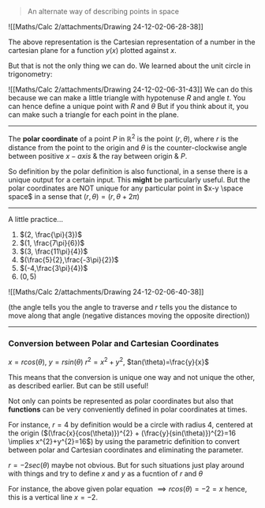 >An alternate way of describing points in space 

![[Maths/Calc 2/attachments/Drawing 24-12-02-06-28-38]]

The above representation is the Cartesian representation of a number in the cartesian plane for a function $y(x)$ plotted against $x$.

But that is not the only thing we can do.
We learned about the unit circle in trigonometry:

![[Maths/Calc 2/attachments/Drawing 24-12-02-06-31-43]]
We can do this because we can make a little triangle with hypotenuse $R$ and angle $t$.
You can hence define a unique point with $R$ and $\theta$
But if you think about it, you can make such a triangle for each point in the plane.

---
The **polar coordinate** of a point $P$ in $\mathbb{R}^{2}$ is the point $(r, \theta)$, where $r$ is the distance from the point to the origin and $\theta$ is the counter-clockwise angle between positive $x-axis$ & the ray between origin & $P$.

So definition by the polar definition is also functional, in a sense there is a unique output for a certain input.
This **might** be particularly useful.
But the polar coordinates are NOT unique for any particular point in $x-y \space space$ in a sense that $(r, \theta) = (r, \theta + 2\pi)$

---
A little practice...

1. $(2, \frac{\pi}{3})$
2. $(1, \frac{7\pi}{6})$
3. $(3, \frac{11\pi}{4})$
4. $(\frac{5}{2},\frac{-3\pi}{2})$
5. $(-4,\frac{3\pi}{4})$
6. $(0,5)$

![[Maths/Calc 2/attachments/Drawing 24-12-02-06-40-38]]	

(the angle tells you the angle to traverse and $r$ tells you the distance to move along that angle (negative distances moving the opposite direction))

---
### Conversion between Polar and Cartesian Coordinates 
$x=rcos(\theta)$, $y=rsin(\theta)$
$r^{2}=x^{2}+y^{2}$, $tan(\theta)=\frac{y}{x}$

This means that the conversion is unique one way and not unique the other, as described earlier.
But can be still useful! 

Not only can points be represented as polar coordinates but also that **functions** can be very conveniently defined in polar coordinates at times.

For instance, 
$r=4$ by definition would be a circle with radius $4$, centered at the origin 
($(\frac{x}{cos(\theta)})^{2} + (\frac{y}{sin(\theta)})^{2}=16 \implies x^{2}+y^{2}=16$)
by using the parametric definition to convert between polar and Cartesian coordinates and eliminating the parameter.

$r=-2sec(\theta)$
maybe not obvious. But for such situations just play around with things and try to define $x$ and $y$ as a fucntion of $r$ and $\theta$

For instance, the above given polar equation $\implies rcos(\theta)=-2=x$ hence, this is a vertical line $x=-2$.

